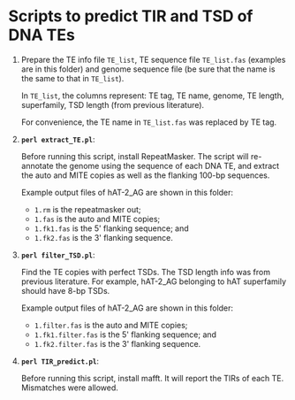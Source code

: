 # Scripts to predict TIR and TSD of DNA TEs

1. Prepare the TE info file `TE_list`, TE sequence file `TE_list.fas` (examples are in this folder) and genome sequence file (be sure that the name is the same to that in `TE_list`).

   In `TE_list`, the columns represent: TE tag, TE name, genome, TE length, superfamily, TSD length (from previous literature).

   For convenience, the TE name in `TE_list.fas` was replaced by TE tag.

2. **`perl extract_TE.pl`**:

   Before running this script, install RepeatMasker. The script will re-annotate the genome using the sequence of each DNA TE, and extract the auto and MITE copies as well as the flanking 100-bp sequences.

   Example output files of hAT-2_AG are shown in this folder:
   - `1.rm` is the repeatmasker out;
   - `1.fas` is the auto and MITE copies;
   - `1.fk1.fas` is the 5' flanking sequence; and
   - `1.fk2.fas` is the 3' flanking sequence.

3. **`perl filter_TSD.pl`**:

   Find the TE copies with perfect TSDs. The TSD length info was from previous literature. For example, hAT-2_AG belonging to hAT superfamily should have 8-bp TSDs.
   
   Example output files of hAT-2_AG are shown in this folder:
   - `1.filter.fas` is the auto and MITE copies;
   - `1.fk1.filter.fas` is the 5' flanking sequence; and
   - `1.fk2.filter.fas` is the 3' flanking sequence.

4. **`perl TIR_predict.pl`**:

   Before running this script, install mafft. It will report the TIRs of each TE. Mismatches were allowed.
